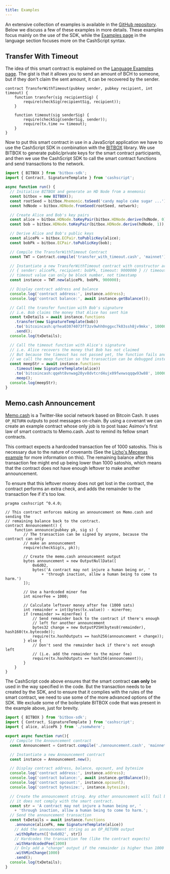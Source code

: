```yaml
---
title: Examples
---
```


An extensive collection of examples is available in the [GitHub repository](https://github.com/Bitcoin-com/cashscript/tree/master/examples). Below we discuss a few of these examples in more details. These examples focus mainly on the use of the SDK, while the [Examples page](/docs/language/examples) in the language section focuses more on the CashScript syntax.

## Transfer With Timeout
The idea of this smart contract is explained on the [Language Examples page](/docs/language/examples#transfer-with-timeout). The gist is that it allows you to send an amount of BCH to someone, but if they don't claim the sent amount, it can be recovered by the sender.


```solidity title="TransferWithTimeout.cash"
contract TransferWithTimeout(pubkey sender, pubkey recipient, int timeout) {
    function transfer(sig recipientSig) {
        require(checkSig(recipientSig, recipient));
    }

    function timeout(sig senderSig) {
        require(checkSig(senderSig, sender));
        require(tx.time >= timeout);
    }
}
```

Now to put this smart contract in use in a JavaScript application we have to use the CashScript SDK in combination with the [BITBOX][bitbox] library. We use BITBOX to generate public/private keys for the smart contract participants, and then we use the CashScript SDK to call the smart contract functions and send transactions to the network.

```ts title="TransferWithTimeout.js"
import { BITBOX } from 'bitbox-sdk';
import { Contract, SignatureTemplate } from 'cashscript';

async function run() {
  // Initialise BITBOX and generate an HD Node from a mnemonic
  const bitbox = new BITBOX();
  const rootSeed = bitbox.Mnemonic.toSeed('candy maple cake sugar ...');
  const hdNode = bitbox.HDNode.fromSeed(rootSeed, network);

  // Create Alice and Bob's key pairs
  const alice = bitbox.HDNode.toKeyPair(bitbox.HDNode.derive(hdNode, 0));
  const bob = bitbox.HDNode.toKeyPair(bitbox.HDNode.derive(hdNode, 1));

  // Derive Alice and Bob's public keys
  const alicePk = bitbox.ECPair.toPublicKey(alice);
  const bobPk = bitbox.ECPair.toPublicKey(bob);

  // Compile the TransferWithTimeout Contract
  const TWT = Contract.compile('transfer_with_timeout.cash', 'mainnet');

  // Instantiate a new TransferWithTimeout contract with constructor arguments:
  // { sender: alicePk, recipient: bobPk, timeout: 9000000 } // timeout in future
  // timeout value can only be block number, not timestamp
  const instance = TWT.new(alicePk, bobPk, 900000);

  // Display contract address and balance
  console.log('contract address:', instance.address);
  console.log('contract balance:', await instance.getBalance());

  // Call the transfer function with Bob's signature
  // i.e. Bob claims the money that Alice has sent him
  const txDetails = await instance.functions
    .transfer(new SignatureTemplate(bob))
    .to('bitcoincash:qrhea03074073ff3zv9whh0nggxc7k03ssh8jv9mkx', 10000)
    .send();
  console.log(txDetails);

  // Call the timeout function with Alice's signature
  // i.e. Alice recovers the money that Bob has not claimed
  // But because the timeout has not passed yet, the function fails and
  // we call the meep function so the transaction can be debugged instead
  const meepStr = await instance.functions
    .timeout(new SignatureTemplate(alice))
    .to('bitcoincash:qqeht8vnwag20yv8dvtcrd4ujx09fwxwsqqqw93w88', 10000)
    .meep();
  console.log(meepStr);
}
```

## Memo.cash Announcement
[Memo.cash](https://memo.cash) is a Twitter-like social network based on Bitcoin Cash. It uses `OP_RETURN` outputs to post messages on-chain. By using a covenant we can create an example contract whose only job is to post Isaac Asimov's first law of smart contracts to Memo.cash. Just to remind its fellow smart contracts.

This contract expects a hardcoded transaction fee of 1000 satoshis. This is necessary due to the nature of covenants (See the [Licho's Mecenas example](/docs/language/examples#lichos-mecenas) for more information on this). The remaining balance after this transaction fee might end up being lower than 1000 satoshis, which means that the contract does not have enough leftover to make another announcement.

To ensure that this leftover money does not get lost in the contract, the contract performs an extra check, and adds the remainder to the transaction fee if it's too low.

```solidity title="Announcement.cash"
pragma cashscript ^0.4.0;

// This contract enforces making an announcement on Memo.cash and sending the
// remaining balance back to the contract.
contract Announcement() {
    function announce(pubkey pk, sig s) {
        // The transaction can be signed by anyone, because the contract can only
        // make an announcement
        require(checkSig(s, pk));

        // Create the memo.cash announcement output
        bytes announcement = new OutputNullData([
            0x6d02,
            bytes('A contract may not injure a human being or, '
                + 'through inaction, allow a human being to come to harm.')
        ]);

        // Use a hardcoded miner fee
        int minerFee = 1000;

        // Calculate leftover money after fee (1000 sats)
        int remainder = int(bytes(tx.value)) - minerFee;
        if (remainder >= minerFee) {
            // Send remainder back to the contract if there's enough
            // left for another announcement
            bytes32 change = new OutputP2SH(bytes8(remainder), hash160(tx.bytecode));
            require(tx.hashOutputs == hash256(announcement + change));
        } else {
            // Don't send the remainder back if there's not enough left
            // (i.e. add the remainder to the miner fee)
            require(tx.hashOutputs == hash256(announcement));
        }
    }
}
```

The CashScript code above ensures that the smart contract **can only** be used in the way specified in the code. But the transaction needs to be created by the SDK, and to ensure that it complies with the rules of the smart contract, we need to use some of the more advanced options of the SDK. We exclude some of the boilerplate BITBOX code that was present in the example above, just for brevity.

```ts title="Announcement.js"
import { BITBOX } from 'bitbox-sdk';
import { Contract, SignatureTemplate } from 'cashscript';
import { alice, alicePk } from './somwhere';

export async function run(){
  // Compile the Announcement contract
  const Announcement = Contract.compile('./announcement.cash', 'mainnet');

  // Instantiate a new Announcement contract
  const instance = Announcement.new();

  // Display contract address, balance, opcount, and bytesize
  console.log('contract address:', instance.address);
  console.log('contract balance:', await instance.getBalance());
  console.log('contract opcount:', instance.opcount);
  console.log('contract bytesize:', instance.bytesize);

  // Create the announcement string. Any other announcement will fail because
  // it does not comply with the smart contract.
  const str = 'A contract may not injure a human being or, '
    + 'through inaction, allow a human being to come to harm.';
  // Send the announcement transaction
  const txDetails = await instance.functions
    .announce(alicePk, new SignatureTemplate(alice))
    // Add the announcement string as an OP_RETURN output
    .withOpReturn(['0x6d02', str])
    // Hardcodes the transaction fee (like the contract expects)
    .withHardcodedFee(1000)
    // Only add a "change" output if the remainder is higher than 1000
    .withMinChange(1000)
    .send();
  console.log(txDetails);
}
```

[bitbox]: https://developer.bitcoin.com/bitbox/
